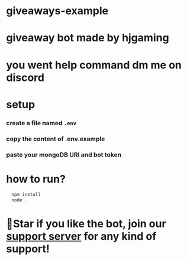 # giveaways-example
# giveaway bot made by hjgaming
# you went help command dm me on discord 

# setup
### create a file named `.env`
### copy the content of .env.example
### paste your mongoDB URI and bot token

# how to run?
```powershell
  npm install
  node .
```

# 🌟Star if you like the bot, join our [support server](https://discord.gg/WqZ3RmavJ5) for any kind of support!
